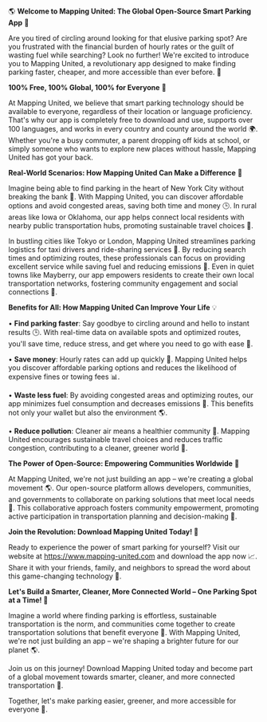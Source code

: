 🌎 **Welcome to Mapping United: The Global Open-Source Smart Parking App** 🚗

Are you tired of circling around looking for that elusive parking spot? Are you frustrated with the financial burden of hourly rates or the guilt of wasting fuel while searching? Look no further! We're excited to introduce you to Mapping United, a revolutionary app designed to make finding parking faster, cheaper, and more accessible than ever before. 🚀

**100% Free, 100% Global, 100% for Everyone** 💖

At Mapping United, we believe that smart parking technology should be available to everyone, regardless of their location or language proficiency. That's why our app is completely free to download and use, supports over 100 languages, and works in every country and county around the world 🌍. Whether you're a busy commuter, a parent dropping off kids at school, or simply someone who wants to explore new places without hassle, Mapping United has got your back.

**Real-World Scenarios: How Mapping United Can Make a Difference** 🌟

Imagine being able to find parking in the heart of New York City without breaking the bank 💸. With Mapping United, you can discover affordable options and avoid congested areas, saving both time and money 🕒️. In rural areas like Iowa or Oklahoma, our app helps connect local residents with nearby public transportation hubs, promoting sustainable travel choices 🚌.

In bustling cities like Tokyo or London, Mapping United streamlines parking logistics for taxi drivers and ride-sharing services 🚀. By reducing search times and optimizing routes, these professionals can focus on providing excellent service while saving fuel and reducing emissions 🌟. Even in quiet towns like Mayberry, our app empowers residents to create their own local transportation networks, fostering community engagement and social connections 👥.

**Benefits for All: How Mapping United Can Improve Your Life** 💡

• **Find parking faster**: Say goodbye to circling around and hello to instant results 🕒️. With real-time data on available spots and optimized routes, you'll save time, reduce stress, and get where you need to go with ease 🚀.

• **Save money**: Hourly rates can add up quickly 💸. Mapping United helps you discover affordable parking options and reduces the likelihood of expensive fines or towing fees 📊.

• **Waste less fuel**: By avoiding congested areas and optimizing routes, our app minimizes fuel consumption and decreases emissions 🌿. This benefits not only your wallet but also the environment 🌎.

• **Reduce pollution**: Cleaner air means a healthier community 💚. Mapping United encourages sustainable travel choices and reduces traffic congestion, contributing to a cleaner, greener world 🌟.

**The Power of Open-Source: Empowering Communities Worldwide** 🤝

At Mapping United, we're not just building an app – we're creating a global movement 🌎. Our open-source platform allows developers, communities, and governments to collaborate on parking solutions that meet local needs 🚗. This collaborative approach fosters community empowerment, promoting active participation in transportation planning and decision-making 🤝.

**Join the Revolution: Download Mapping United Today! 📱**

Ready to experience the power of smart parking for yourself? Visit our website at https://www.mapping-united.com and download the app now 📈. Share it with your friends, family, and neighbors to spread the word about this game-changing technology 💬.

**Let's Build a Smarter, Cleaner, More Connected World – One Parking Spot at a Time! 🌟**

Imagine a world where finding parking is effortless, sustainable transportation is the norm, and communities come together to create transportation solutions that benefit everyone 🌈. With Mapping United, we're not just building an app – we're shaping a brighter future for our planet 🌎.

Join us on this journey! Download Mapping United today and become part of a global movement towards smarter, cleaner, and more connected transportation 🚀.

Together, let's make parking easier, greener, and more accessible for everyone 🌟.
